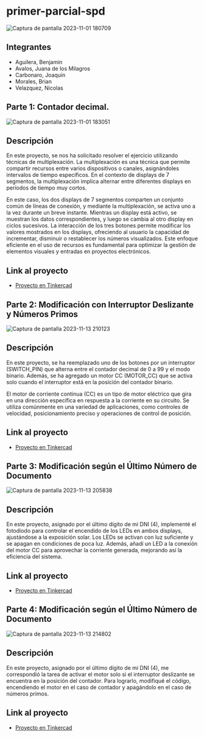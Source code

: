 # primer-parcial-spd
![Captura de pantalla 2023-11-01 180709](https://github.com/Milagros-avalos/primer-parcial-spd/assets/93937678/16a0e228-c27e-49cd-b114-fc275222b4c6)

## Integrantes
- Aguilera, Benjamin 
- Avalos, Juana de los Milagros
- Carbonaro, Joaquin
- Morales, Brian
- Velazquez, Nicolas

## Parte 1: Contador decimal.
![Captura de pantalla 2023-11-01 183051](https://github.com/Milagros-avalos/primer-parcial-spd/assets/93937678/42c3c26b-d38e-4db1-a45f-418997e12615)

## Descripción 
En este proyecto, se nos ha solicitado resolver el ejercicio utilizando técnicas de multiplexación. La multiplexación es una técnica que permite compartir recursos entre varios dispositivos o canales, asignándoles intervalos de tiempo específicos. En el contexto de displays de 7 segmentos, la multiplexación implica alternar entre diferentes displays en períodos de tiempo muy cortos.

En este caso, los dos displays de 7 segmentos comparten un conjunto común de líneas de conexión, y mediante la multiplexación, se activa uno a la vez durante un breve instante. Mientras un display está activo, se muestran los datos correspondientes, y luego se cambia al otro display en ciclos sucesivos. La interacción de los tres botones permite modificar los valores mostrados en los displays, ofreciendo al usuario la capacidad de incrementar, disminuir o restablecer los números visualizados. Este enfoque eficiente en el uso de recursos es fundamental para optimizar la gestión de elementos visuales y entradas en proyectos electrónicos.

## Link al proyecto 
- [Proyecto en Tinkercad](https://www.tinkercad.com/things/4lF5EjrNUuO)

## Parte 2: Modificación con Interruptor Deslizante y Números Primos
![Captura de pantalla 2023-11-13 210123](https://github.com/Milagros-avalos/primer-parcial-spd/assets/93937678/56eade9e-8002-47c4-bcae-52de4693e9f5)


## Descripción 
En este proyecto, se ha reemplazado uno de los botones por un interruptor (SWITCH_PIN) que alterna entre el contador decimal de 0 a 99 y el modo binario. Además, se ha agregado un motor CC (MOTOR_CC) que se activa solo cuando el interruptor está en la posición del contador binario.

El motor de corriente continua (CC) es un tipo de motor eléctrico que gira en una dirección específica en respuesta a la corriente en su circuito. Se utiliza comúnmente en una variedad de aplicaciones, como controles de velocidad, posicionamiento preciso y operaciones de control de posición.

## Link al proyecto 
- [Proyecto en Tinkercad](https://www.tinkercad.com/things/5sJzC8whdPL)

## Parte 3: Modificación según el Último Número de Documento
![Captura de pantalla 2023-11-13 205838](https://github.com/Milagros-avalos/primer-parcial-spd/assets/93937678/9334738b-202a-439c-83ef-2dccc9211266)


## Descripción 
En este proyecto, asignado por el último dígito de mi DNI (4), implementé el fotodiodo para controlar el encendido de los LEDs en ambos displays, ajustándose a la exposición solar. Los LEDs se activan con luz suficiente y se apagan en condiciones de poca luz. Además, añadí un LED a la conexión del motor CC para aprovechar la corriente generada, mejorando así la eficiencia del sistema.

## Link al proyecto 
- [Proyecto en Tinkercad](https://www.tinkercad.com/things/bh2Gbb2ABvs-parcial-spd-tercera-parte)

## Parte 4: Modificación según el Último Número de Documento
![Captura de pantalla 2023-11-13 214802](https://github.com/Milagros-avalos/primer-parcial-spd/assets/93937678/2c22a58f-2fdf-4991-90bd-3ad7633196a9)

## Descripción 
En este proyecto, asignado por el último dígito de mi DNI (4), me correspondió la tarea de activar el motor solo si el interruptor deslizante se encuentra en la posición del contador. Para lograrlo, modifiqué el código, encendiendo el motor en el caso de contador y apagándolo en el caso de números primos.
## Link al proyecto 
- [Proyecto en Tinkercad](https://www.tinkercad.com/things/3KrPieTjkZO-parcial-cuarta-parte)
